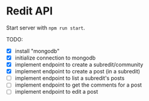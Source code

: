 # Redit API

Start server with `npm run start`.

TODO:

- [x] install "mongodb"
- [x] initialize connection to mongodb
- [x] implement endpoint to create a subredit/community
- [x] implement endpoint to create a post (in a subredit)
- [ ] implement endpoint to list a subredit's posts
- [ ] implement endpoint to get the comments for a post
- [ ] implement endpoint to edit a post
